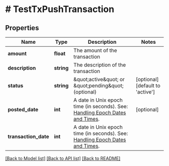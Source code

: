 # # TestTxPushTransaction

## Properties

Name | Type | Description | Notes
------------ | ------------- | ------------- | -------------
**amount** | **float** | The amount of the transaction |
**description** | **string** | The description of the transaction |
**status** | **string** | \&quot;active\&quot; or \&quot;pending\&quot; (optional) | [optional] [default to 'active']
**posted_date** | **int** | A date in Unix epoch time (in seconds). See: [Handling Epoch Dates and Times](https://developer.mastercard.com/open-banking-us/documentation/codes-and-formats/). | [optional]
**transaction_date** | **int** | A date in Unix epoch time (in seconds). See: [Handling Epoch Dates and Times](https://developer.mastercard.com/open-banking-us/documentation/codes-and-formats/). |

[[Back to Model list]](../../README.md#models) [[Back to API list]](../../README.md#endpoints) [[Back to README]](../../README.md)
